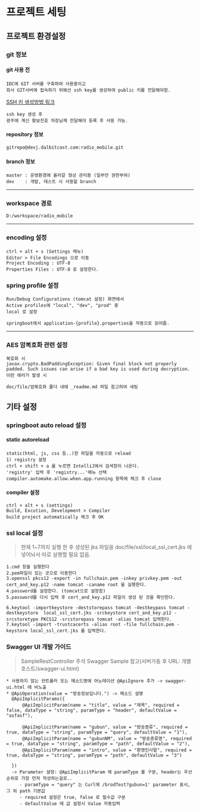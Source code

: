 # 프로젝트 세팅

## 프로젝트 환경설정

### git 정보

#### git 사용 전
    IDC에 GIT 서버를 구축하여 사용중이고
    회사 GIT서버에 접속하기 위해선 ssh key를 생성하여 public 키를 전달해야함.
    
[SSH 키 생성방법 링크](https://git-scm.com/book/ko/v2/Git-%EC%84%9C%EB%B2%84-SSH-%EA%B3%B5%EA%B0%9C%ED%82%A4-%EB%A7%8C%EB%93%A4%EA%B8%B0)

    ssh key 생성 후 
    광주에 계신 황보진호 차장님께 전달해야 등록 후 사용 가능.

#### repository 정보

    gitrepo@devj.dalbitcast.com:radio_mobile.git
 
#### branch 정보

    master : 운영환경에 올라갈 형상 관리용 (일부만 권한부여)
    dev    : 개발, 테스트 시 사용할 branch
    
---


### workspace 경로

    D:/workspace/radio_mobile
    
---

### encoding 설정

    ctrl + alt + s (Settings 메뉴)
    Editor > File Encodings 으로 이동
    Project Encoding : UTF-8
    Properties Files : UTF-8 로 설정한다.
    

### spring profile 설정

    Run/Debug Configurations (tomcat 설정) 화면에서
    Active profiles에 "local", "dev", "prod" 중
    local 로 설정
    
    springboot에서 application-{profile}.properties을 자동으로 읽어줌.
    
---

### AES 암복호화 관련 설정

    복호화 시 
    javax.crypto.BadPaddingException: Given final block not properly padded. Such issues can arise if a bad key is used during decryption.
    이런 에러가 발생 시
    
    doc/file/암복호화 폴더 내에 _readme.md 파일 참고하여 세팅
    

## 기타 설정

### springboot auto reload 설정

#### static autoreload

    static(html, js, css 등..)한 파일을 자동으로 reload
    1) registry 설정
    ctrl + shift + a 를 누르면 IntelliJ에서 검색창이 나온다.
    'registry' 입력 후 'registry...'메뉴 선택
    compiler.automake.allow.when.app.running 항목에 체크 후 close
    
#### compiler 설정

    ctrl + alt + s (settings)
    Build, Excution, Development > Compiler
    build project automatically 체크 후 OK
    
### ssl local 설정

> 현재 1~7까지 실행 한 후 생성된 jks 파일을 doc/file/ssl/local_ssl_cert.jks 에 넣어놔서 따로 실행할 필요 없음.

    1.cmd 창을 실행한다
    2.pem파일이 있는 곳으로 이동한다
    3.openssl pkcs12 -export -in fullchain.pem -inkey privkey.pem -out cert_and_key.p12 -name tomcat -caname root 을 실행한다.
    4.password를 설정한다. (tomcat으로 설정함)
    5.password를 다시 입력 후 cert_and_key.p12 파일이 생성 된 것을 확인한다.
    
    6.keytool -importkeystore -deststorepass tomcat -destkeypass tomcat -destkeystore  local_ssl_cert.jks -srckeystore cert_and_key.p12 -srcstoretype PKCS12 -srcstorepass tomcat -alias tomcat 입력한다.
    7.keytool -import -trustcacerts -alias root -file fullchain.pem -keystore local_ssl_cert.jks 를 입력한다.
    
    
### Swagger UI 개발 가이드

 > SampleRestController 주석 Swagger Sample 참고(서버가동 후 URL: 개별호스트/swagger-ui.html)
 
    * 사용하지 않는 컨트롤러 또는 메소드명에 어노테이션 @ApiIgnore 추가 -> swagger-ui.html 에 비노출
    * @ApiOperation(value = "방송정보입니다.") -> 메소드 설명
      @ApiImplicitParams({
          @ApiImplicitParam(name = "title", value = "제목", required = false, dataType = "string", paramType = "header", defaultValue = "asfasf"),

          @ApiImplicitParam(name = "gubun", value = "방송종류", required = true, dataType = "string", paramType = "query", defaultValue = "1"),
          @ApiImplicitParam(name = "gubunNM", value = "방송종류명", required = true, dataType = "string", paramType = "path", defaultValue = "2"),
          @ApiImplicitParam(name = "intro", value = "환영인사말", required = true, dataType = "string", paramType = "path", defaultValue = "3")
  
      })
      -> Parameter 설정: @ApiImplicitParam 에 paramType 를 구분, header는 우선순위로 가장 먼저 작성하는걸로..
         - paramType = "query" 는 Curl에 /brodTest?gubun=1' parameter 표시, 그 외 path 기본값 
         - required 설정은 true, false 로 필수값 구분
         - defaultValue 에 값 설정시 Value 자동입력  
      
   